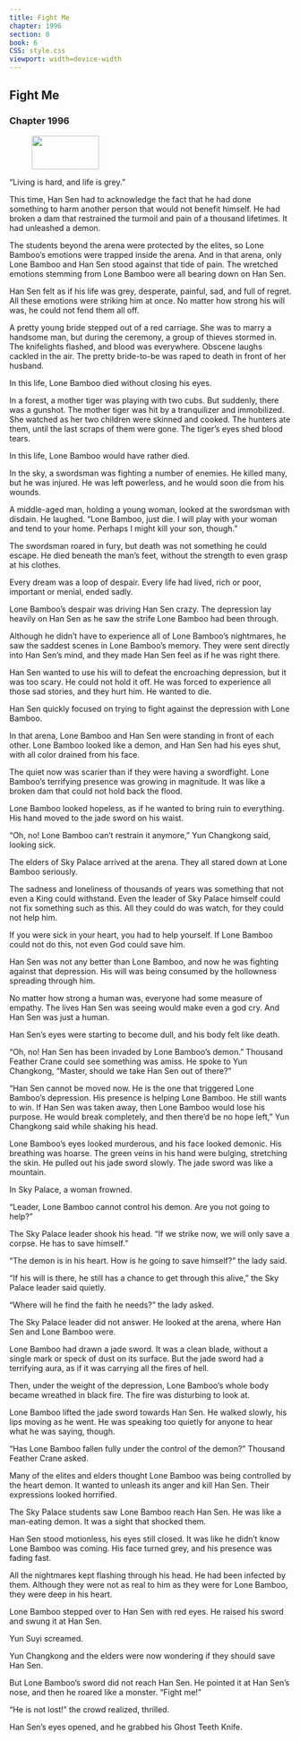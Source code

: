 ```yaml
---
title: Fight Me
chapter: 1996
section: 8
book: 6
CSS: style.css
viewport: width=device-width
---
```


## Fight Me

### Chapter 1996

<figure>
	<img src="../Images/gem.gif" alt="" id="gem" width="120" height="60" />
</figure>

“Living is hard, and life is grey.”

This time, Han Sen had to acknowledge the fact that he had done something to harm another person that would not benefit himself. He had broken a dam that restrained the turmoil and pain of a thousand lifetimes. It had unleashed a demon.

The students beyond the arena were protected by the elites, so Lone Bamboo’s emotions were trapped inside the arena. And in that arena, only Lone Bamboo and Han Sen stood against that tide of pain. The wretched emotions stemming from Lone Bamboo were all bearing down on Han Sen.

Han Sen felt as if his life was grey, desperate, painful, sad, and full of regret. All these emotions were striking him at once. No matter how strong his will was, he could not fend them all off.

A pretty young bride stepped out of a red carriage. She was to marry a handsome man, but during the ceremony, a group of thieves stormed in. The knifelights flashed, and blood was everywhere. Obscene laughs cackled in the air. The pretty bride-to-be was raped to death in front of her husband.

In this life, Lone Bamboo died without closing his eyes.

In a forest, a mother tiger was playing with two cubs. But suddenly, there was a gunshot. The mother tiger was hit by a tranquilizer and immobilized. She watched as her two children were skinned and cooked. The hunters ate them, until the last scraps of them were gone. The tiger’s eyes shed blood tears.

In this life, Lone Bamboo would have rather died.

In the sky, a swordsman was fighting a number of enemies. He killed many, but he was injured. He was left powerless, and he would soon die from his wounds.

A middle-aged man, holding a young woman, looked at the swordsman with disdain. He laughed. “Lone Bamboo, just die. I will play with your woman and tend to your home. Perhaps I might kill your son, though.”

The swordsman roared in fury, but death was not something he could escape. He died beneath the man’s feet, without the strength to even grasp at his clothes.

Every dream was a loop of despair. Every life had lived, rich or poor, important or menial, ended sadly.

Lone Bamboo’s despair was driving Han Sen crazy. The depression lay heavily on Han Sen as he saw the strife Lone Bamboo had been through.

Although he didn’t have to experience all of Lone Bamboo’s nightmares, he saw the saddest scenes in Lone Bamboo’s memory. They were sent directly into Han Sen’s mind, and they made Han Sen feel as if he was right there.

Han Sen wanted to use his will to defeat the encroaching depression, but it was too scary. He could not hold it off. He was forced to experience all those sad stories, and they hurt him. He wanted to die.

Han Sen quickly focused on trying to fight against the depression with Lone Bamboo.

In that arena, Lone Bamboo and Han Sen were standing in front of each other. Lone Bamboo looked like a demon, and Han Sen had his eyes shut, with all color drained from his face.

The quiet now was scarier than if they were having a swordfight. Lone Bamboo’s terrifying presence was growing in magnitude. It was like a broken dam that could not hold back the flood.

Lone Bamboo looked hopeless, as if he wanted to bring ruin to everything. His hand moved to the jade sword on his waist.

“Oh, no! Lone Bamboo can’t restrain it anymore,” Yun Changkong said, looking sick.

The elders of Sky Palace arrived at the arena. They all stared down at Lone Bamboo seriously.

The sadness and loneliness of thousands of years was something that not even a King could withstand. Even the leader of Sky Palace himself could not fix something such as this. All they could do was watch, for they could not help him.

If you were sick in your heart, you had to help yourself. If Lone Bamboo could not do this, not even God could save him.

Han Sen was not any better than Lone Bamboo, and now he was fighting against that depression. His will was being consumed by the hollowness spreading through him.

No matter how strong a human was, everyone had some measure of empathy. The lives Han Sen was seeing would make even a god cry. And Han Sen was just a human.

Han Sen’s eyes were starting to become dull, and his body felt like death.

“Oh, no! Han Sen has been invaded by Lone Bamboo’s demon.” Thousand Feather Crane could see something was amiss. He spoke to Yun Changkong, “Master, should we take Han Sen out of there?”

“Han Sen cannot be moved now. He is the one that triggered Lone Bamboo’s depression. His presence is helping Lone Bamboo. He still wants to win. If Han Sen was taken away, then Lone Bamboo would lose his purpose. He would break completely, and then there’d be no hope left,” Yun Changkong said while shaking his head.

Lone Bamboo’s eyes looked murderous, and his face looked demonic. His breathing was hoarse. The green veins in his hand were bulging, stretching the skin. He pulled out his jade sword slowly. The jade sword was like a mountain.

In Sky Palace, a woman frowned.

“Leader, Lone Bamboo cannot control his demon. Are you not going to help?”

The Sky Palace leader shook his head. “If we strike now, we will only save a corpse. He has to save himself.”

“The demon is in his heart. How is he going to save himself?” the lady said.

“If his will is there, he still has a chance to get through this alive,” the Sky Palace leader said quietly.

“Where will he find the faith he needs?” the lady asked.

The Sky Palace leader did not answer. He looked at the arena, where Han Sen and Lone Bamboo were.

Lone Bamboo had drawn a jade sword. It was a clean blade, without a single mark or speck of dust on its surface. But the jade sword had a terrifying aura, as if it was carrying all the fires of hell.

Then, under the weight of the depression, Lone Bamboo’s whole body became wreathed in black fire. The fire was disturbing to look at.

Lone Bamboo lifted the jade sword towards Han Sen. He walked slowly, his lips moving as he went. He was speaking too quietly for anyone to hear what he was saying, though.

“Has Lone Bamboo fallen fully under the control of the demon?” Thousand Feather Crane asked.

Many of the elites and elders thought Lone Bamboo was being controlled by the heart demon. It wanted to unleash its anger and kill Han Sen. Their expressions looked horrified.

The Sky Palace students saw Lone Bamboo reach Han Sen. He was like a man-eating demon. It was a sight that shocked them.

Han Sen stood motionless, his eyes still closed. It was like he didn’t know Lone Bamboo was coming. His face turned grey, and his presence was fading fast.

All the nightmares kept flashing through his head. He had been infected by them. Although they were not as real to him as they were for Lone Bamboo, they were deep in his heart.

Lone Bamboo stepped over to Han Sen with red eyes. He raised his sword and swung it at Han Sen.

Yun Suyi screamed.

Yun Changkong and the elders were now wondering if they should save Han Sen.

But Lone Bamboo’s sword did not reach Han Sen. He pointed it at Han Sen’s nose, and then he roared like a monster. “Fight me!”

“He is not lost!” the crowd realized, thrilled.

Han Sen’s eyes opened, and he grabbed his Ghost Teeth Knife.
